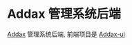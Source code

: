 # Addax 管理系统后端

[Addax](https://github.com/wgzhao/addax) 管理系统后端, 前端项目是 [Addax-ui](https://github.com/wgzhao/addax-ui)